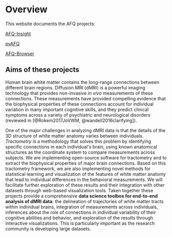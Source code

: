 # Overview

This website documents the AFQ projects:

[AFQ-Insight](https://github.com/richford/AFQ-Insight)

[pyAFQ](https://yeatmanlab.github.io/pyAFQ/)

[AFQ-Browser](https://yeatmanlab.github.io/AFQ-Browser/)


## Aims of these projects

Human brain white matter contains the long-range connections between different
brain regions. Diffusion MRI (dMRI) is a powerful imaging technology that
provides non-invasive *in vivo* measurements of these connections. These
measurements have provided compelling evidence that the biophysical properties
of these connections account for individual variation in many important
cognitive skills, and they predict clinical symptoms across a variety of
psychiatric and neurological disorders (reviewed in [@Rokem2017JoVWM,
@wandell2016clarifying]).

One of the major challenges in analyzing dMRI data is that the details of the 3D
structure of white matter anatomy varies between individuals. *Tractometry* is a
methodology that solves this problem by identifying specific connections in each
individual's brain, using known anatomical structures as the coordinate system
to compare measurements across subjects. We are implementing open-source
software for tractometry and to extract the biophysical properties of major
brain connections. Based on this tractometry framework, we are also implementing
novel methods for statistical learning and visualization of the features of
white matter anatomy that lead to individual differences in the behavioral
measurements. We will facilitate further exploration of these results and their
integration with other datasets through web-based visualization tools. Taken
together these projects provide a comprehensive
**data science toolbox for end-to-end analysis of dMRI data**: the delineation
of trajectories of white matter tracts within individual brains, integration of
measurements across individuals, inferences about the role of connections in
individual variability of their cognitive abilities and behavior, and
exploration of the results through interactive visualizations. This is
particularly important as the research community is developing large datasets.



